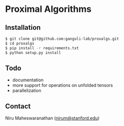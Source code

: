 # Proximal Algorithms

## Installation
```bash
$ git clone git@github.com:ganguli-lab/proxalgs.git
$ cd proxalgs
$ pip install -r requirements.txt
$ python setup.py install
```

## Todo
- documentation
- more support for operations on unfolded tensors
- parallelization

## Contact
Niru Maheswaranathan (nirum@stanford.edu)
